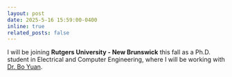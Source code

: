 ```yaml
---
layout: post
date: 2025-5-16 15:59:00-0400
inline: true
related_posts: false
---
```


I will be joining **Rutgers University - New Brunswick** this fall as a Ph.D. student in Electrical and Computer Engineering, where I will be working with [Dr. Bo Yuan](https://sites.google.com/site/boyuaneecs/home).